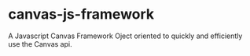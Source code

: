 # canvas-js-framework
A Javascript Canvas Framework Oject oriented to quickly and efficiently use the Canvas api.
